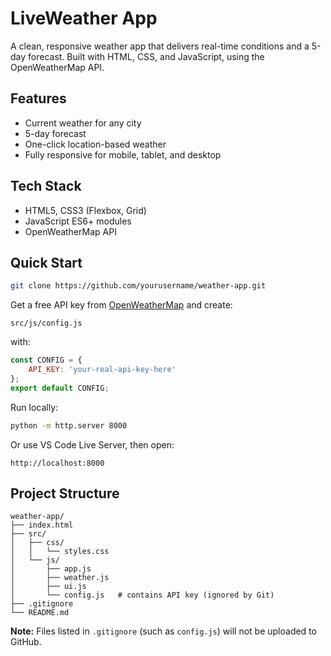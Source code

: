 # LiveWeather App

A clean, responsive weather app that delivers real-time conditions and a 5-day forecast. Built with HTML, CSS, and JavaScript, using the OpenWeatherMap API.

## Features
- Current weather for any city
- 5-day forecast
- One-click location-based weather
- Fully responsive for mobile, tablet, and desktop

## Tech Stack
- HTML5, CSS3 (Flexbox, Grid)
- JavaScript ES6+ modules
- OpenWeatherMap API

## Quick Start
```bash
git clone https://github.com/yourusername/weather-app.git
```
Get a free API key from [OpenWeatherMap](https://openweathermap.org/api) and create:
```
src/js/config.js
```
with:
```javascript
const CONFIG = {
    API_KEY: 'your-real-api-key-here'
};
export default CONFIG;
```

Run locally:
```bash
python -m http.server 8000
```
Or use VS Code Live Server, then open:
```
http://localhost:8000
```

## Project Structure
```
weather-app/
├── index.html
├── src/
│   ├── css/
│   │   └── styles.css
│   └── js/
│       ├── app.js
│       ├── weather.js
│       ├── ui.js
│       └── config.js   # contains API key (ignored by Git)
├── .gitignore
└── README.md
```

**Note:** Files listed in `.gitignore` (such as `config.js`) will not be uploaded to GitHub.
